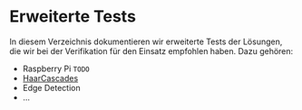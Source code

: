 # Erweiterte Tests
In diesem Verzeichnis dokumentieren wir erweiterte Tests der Lösungen, die wir bei der Verifikation für den Einsatz empfohlen haben. Dazu gehören:
* Raspberry Pi `TODO`
* [HaarCascades](../haar-training/README.md)
* Edge Detection
* ...
